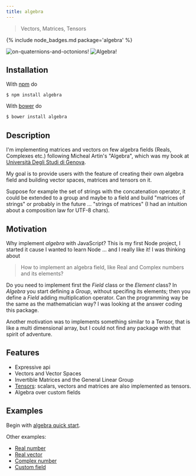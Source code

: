 ```yaml
---
title: algebra
---
```


> Vectors, Matrices, Tensors

{% include node_badges.md package='algebra' %}

![on-quaternions-and-octonions!](//g14n.info/algebra/images/Cover-OnQuaternionsAndOctonions.png) ![Algebra!](//g14n.info/algebra/images/Cover-Algebra.png)

## Installation

With [npm](https://npmjs.org/) do

```
$ npm install algebra
```

With [bower](http://bower.io/) do

```bash
$ bower install algebra
```

## Description

I'm implementing matrices and vectors on few algebra fields (Reals, Complexes etc.) following Micheal Artin's "Algebra", which was my book at [Università Degli Studi di Genova](http://www.dima.unige.it).

My goal is to provide users with the feature of creating their own algebra field and building vector spaces, matrices and tensors on it.

Suppose for example the set of strings with the concatenation operator, it could be extended to a group and maybe to a field and build "matrices of strings" or probably in the future ... "strings of matrices" (I had an intuition about a composition law for UTF-8 chars).

## Motivation

Why implement *algebra* with JavaScript? This is my first Node project, I started it cause I wanted to learn Node ... and I really like it!
I was thinking about

> How to implement an algebra field, like Real and Complex numbers and its elements?

Do you need to implement first the *Field* class or the *Element* class? In *Algebra* you start defining a *Group*, without specifing its elements; then you define a *Field* adding multiplication operator. Can the programming way be the same as the mathematician way?
I was looking at the answer coding this package.

Another motivation was to implements something similar to a Tensor, that is like a multi dimensional array, but I could not find any package with that spirit of adventure.

## Features

* Expressive api
* Vectors and Vector Spaces
* Invertible Matrices and the General Linear Group
* [Tensors](http://en.wikipedia.org/wiki/Tensor): scalars, vectors and matrices are also implemented as tensors.
* Algebra over custom fields

## Examples

Begin with [algebra quick start](//g14n.info/algebra/examples/quick-start).

Other examples:

  * [Real number](//g14n.info/algebra/examples/real-number)
  * [Real vector](//g14n.info/algebra/examples/real-vector)
  * [Complex number](//g14n.info/algebra/examples/complex-number)
  * [Custom field](//g14n.info/algebra/examples/custom-field)
